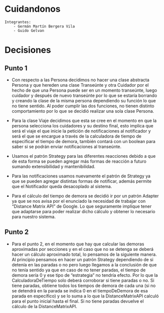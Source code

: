 # Cuidandonos
    Integrantes:
        - Germán Martín Bergera Vila
        - Guido Gelvan


# Decisiones
## Punto 1
* Con respecto a las Persona decidimos no hacer una clase abstracta Persona y que hereden una clase Transeúnte y otra Cuidador por el hecho de que una Persona puede ser en un momento transeúnte, luego cuidador y después de nuevo transeúnte por lo que se estaría borrando y creando la clase de la misma persona dependiendo su función lo que no tiene sentido. Al poder cumplir las dos funciones, no tienen distinto comportamiento por lo que se decidió realizar una sola clase Persona.

* Para la clase Viaje decidimos que esta se cree en el momento en que la persona selecciona los cuidadores y su destino final, esto implica que será el viaje el que inicie la petición de notificaciones al notificador y será el que se encargue a través de la calculadora de tiempo de especificar el tiempo de demora, también contará con un boolean para saber si se podrán enviar notificaciones al transeúnte.
  
* Usamos el patrón Strategy para las diferentes reacciones debido a que de esta forma se pueden agregar más formas de reacción a futuro sumando extensibilidad y mantenibilidad.
  
* Para las notificaciones usamos nuevamente el patrón de Strategy ya que se pueden agregar distintas formas de notificar, además permite que el Notificador queda desacoplado al sistema.

* Para el cálculo del tiempo de demora se decidió ir por un patrón Adapter ya que se nos avisa por el enunciado la necesidad de trabajar con “Distance Matrix API” de Google. Lo que seguramente implique tener que adaptarse para poder realizar dicho cálculo y obtener lo necesario para nuestro sistema.


## Punto 2
* Para el punto 2, en el momento que hay que calcular las demoras aproximadas por secciones y en el caso que no se detenga se deberá hacer un cálculo aproximado total, lo pensamos de la siguiente manera. Al principio pensamos en hacer un patrón Strategy dependiendo de si detenía en las paradas o no pero luego llegamos a la conclusión de que no tenía sentido ya que en caso de no tener paradas, el tiempo de demora sería 0 y ese tipo de “estrategia” no tendría efecto. Por lo que la CalculadoraDeTiempo solo deberá corroborar si tiene paradas o no. Si tiene paradas, obtiene todos los tiempos de demora de cada una (si no se detendrá en la parada se indica 0 en el tiempoDeDemora de esa parada en específico) y se lo suma a lo que la DistanceMatrixAPI calculó para el punto inicial hasta el final. Si no tiene paradas devuelve el cálculo de la DistanceMatrixAPI.



